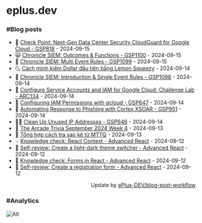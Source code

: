 # eplus.dev

### #Blog posts

<!-- BLOG-POST-LIST:START -->
 - 🧰 [Check Point: Next-Gen Data Center Security CloudGuard for Google Cloud - GSP818](https://eplus.dev/check-point-next-gen-data-center-security-cloudguard-for-google-cloud-gsp818) - 2024-09-15
 - 😺 [Chronicle SIEM: Outcomes &amp; Functions - GSP1100](https://eplus.dev/chronicle-siem-outcomes-functions-gsp1100) - 2024-09-15
 - 🗽 [Chronicle SIEM: Multi Event Rules - GSP1099](https://eplus.dev/chronicle-siem-multi-event-rules-gsp1099) - 2024-09-15
 - 🌜 [Cách mình kiếm Dollar đầu tiên bằng Lemon Squeezy](https://eplus.dev/cach-minh-kiem-dollar-dau-tien-bang-lemon-squeezy) - 2024-09-14
 - 📝 [Chronicle SIEM: Introduction &amp; Single Event Rules - GSP1098](https://eplus.dev/chronicle-siem-introduction-single-event-rules-gsp1098) - 2024-09-14
 - 🚀 [Configure Service Accounts and IAM for Google Cloud: Challenge Lab - ARC134](https://eplus.dev/configure-service-accounts-and-iam-for-google-cloud-challenge-lab-arc134) - 2024-09-14
 - 💼 [Configuring IAM Permissions with gcloud - GSP647](https://eplus.dev/configuring-iam-permissions-with-gcloud-gsp647) - 2024-09-14
 - 🦣 [Automating Response to Phishing with Cortex XSOAR - GSP951](https://eplus.dev/automating-response-to-phishing-with-cortex-xsoar-gsp951) - 2024-09-14
 - 👨‍🏫 [Clean Up Unused IP Addresses - GSP646](https://eplus.dev/clean-up-unused-ip-addresses-gsp646) - 2024-09-14
 - 🔭 [The Arcade Trivia September 2024 Week 4](https://eplus.dev/the-arcade-trivia-september-2024-week-4) - 2024-09-13
 - 🤡 [Tổng hợp cách tra sao kê từ MTTQ](https://eplus.dev/tong-hop-cach-tra-sao-ke-tu-mttq) - 2024-09-13
 - 💡 [Knowledge check: React Context - Advanced React](https://eplus.dev/knowledge-check-react-context-advanced-react) - 2024-09-12
 - 🦣 [Self-review: Create a light-dark theme switcher - Advanced React](https://eplus.dev/self-review-create-a-light-dark-theme-switcher-advanced-react) - 2024-09-12
 - 💪 [Knowledge check: Forms in React - Advanced React](https://eplus.dev/knowledge-check-forms-in-react-advanced-react) - 2024-09-12
 - 🤡 [Self-review: Create a registration form - Advanced React](https://eplus.dev/self-review-create-a-registration-form-advanced-react) - 2024-09-12<!-- BLOG-POST-LIST:END -->

<div align="right">
  Update by <a target="_blank"
    href="https://github.com/ePlus-DEV/blog-post-workflow">ePlus-DEV/blog-post-workflow</a>
</div>

### #Analytics
![Alt](https://repobeats.axiom.co/api/embed/9990f7cddfbad8d834990b10ccad05f81ac1096f.svg "Repobeats analytics image")
